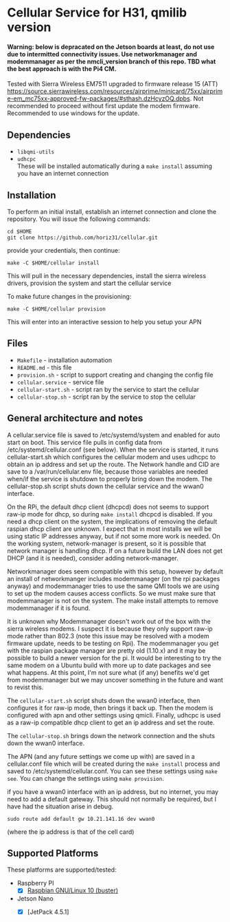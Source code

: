 # Cellular Service for H31, qmilib version

#### Warning: below is depracated on the Jetson boards at least, do not use due to intermitted connectivity issues. Use networkmanager and modemmanager as per the nmcli_version branch of this repo. TBD what the best approach is with the Pi4 CM.

Tested with Sierra Wireless EM7511 upgraded to firmware release 15 (ATT) https://source.sierrawireless.com/resources/airprime/minicard/75xx/airprime-em_mc75xx-approved-fw-packages/#sthash.dzHcyzOQ.dpbs. Not recommended to proceed without first update the modem firmware. Recommended to use windows for the update. 

## Dependencies

* `libqmi-utils` 
* `udhcpc`    
These will be installed automatically during a `make install` assuming you have an internet connection  


## Installation

To perform an initial install, establish an internet connection and clone the repository.
You will issue the following commands:
```
cd $HOME
git clone https://github.com/horiz31/cellular.git
```

provide your credentials, then continue:
```
make -C $HOME/cellular install
```

This will pull in the necessary dependencies, install the sierra wireless drivers, provision the system and start the cellular service  

To make future changes in the provisioning:
```
make -C $HOME/cellular provision
```

This will enter into an interactive session to help you setup your APN


## Files

 * `Makefile` - installation automation
 * `README.md` - this file
 * `provision.sh` - script to support creating and changing the config file
 * `cellular.service` - service file
 * `cellular-start.sh` - script ran by the service to start the cellular
 * `cellular-stop.sh` - script ran by the service to stop the cellular

## General architecture and notes

A cellular.service file is saved to /etc/systemd/system and enabled for auto start on boot. This service file pulls in config data from /etc/systemd/cellular.conf (see below). When the service is started, it runs cellular-start.sh which configures the cellular modem and uses udhcpc to obtain an ip address and set up the route. The Network handle and CID are save to a /var/run/cellular.env file, because those variables are needed when/if the service is shutdown to properly bring down the modem. The cellular-stop.sh script shuts down the cellular service and the wwan0 interface.

On the RPi, the default dhcp client (dhcpcd) does not seems to support raw-ip mode for dhcp, so during `make install` dhcpcd is disabled. If you need a dhcp client on the system, the implications of removing the default raspian dhcp client are unknown. I expect that in most installs we will be using static IP addresses anyway, but if not some more work is needed. On the working system, network-manager is present, so it is possible that network manager is handling dhcp. If on a future build the LAN does not get DHCP (and it is needed), consider adding network-manager.

Networkmanager does seem compatible with this setup, however by default an install of networkmanger includes modemmanager (on the rpi packages anyway) and modemmanager tries to use the same QMI tools we are using to set up the modem causes access conflicts. So we must make sure that modemmanager is not on the system. The make install attempts to remove modemmanager if it is found. 

It is unknown why Modemmanager doesn't work out of the box with the sierra wireless modems. I suspect it is because they only support raw-ip mode rather than 802.3 (note this issue may be resolved with a modem firmware update, needs to be testing on Rpi). The modemmanager you get with the raspian package manager are pretty old (1.10.x) and it may be possible to build a newer version for the pi. It would be interesting to try the same modem on a Ubuntu build with more up to date packages and see what happens. At this point, I'm not sure what (if any) benefits we'd get from modemmanager but we may uncover something in the future and want to revist this.

The `cellular-start.sh` script shuts down the wwan0 interface, then configures it for raw-ip mode, then brings it back up. Then the modem is configured with apn and other settings using qmicli. Finally, udhcpc is used as a raw-ip compatible dhcp client to get an ip address and set the route.

The `cellular-stop.sh` brings down the network connection and the shuts down the wwan0 interface.

The APN (and any future settings we come up with) are saved in a cellular.conf file which will be created during the `make install` process and saved to /etc/systemd/cellular.conf. You can see these settings using `make see`.  You can change the settings using `make provision`.

if you have a wwan0 interface with an ip address, but no internet, you may need to add a default gateway. This should not normally be required, but I have had the situation arise in debug.  
```
sudo route add default gw 10.21.141.16 dev wwan0
``` 
(where the ip address is that of the cell card)

## Supported Platforms
These platforms are supported/tested:


 * Raspberry PI
   - [x] [Raspbian GNU/Linux 10 (buster)](https://www.raspberrypi.org/downloads/raspbian/)
* Jetson Nano
   - [x] [JetPack 4.5.1]


